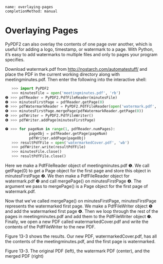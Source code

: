 ```ngMeta
name: overlaying-pages
completionMethod: manual
```
# Overlaying Pages
PyPDF2 can also overlay the contents of one page over another, which is useful for adding a logo, timestamp, or watermark to a page. With Python, it’s easy to add watermarks to multiple files and only to pages your program specifies.

Download watermark.pdf from <span><a href="http://nostarch.com/automatestuff/">http://nostarch.com/automatestuff/</a></span> and place the PDF in the current working directory along with meetingminutes.pdf. Then enter the following into the interactive shell:

```python
   >>> import PyPDF2
   >>> minutesFile = open('meetingminutes.pdf', 'rb')
❷ >>> pdfReader = PyPDF2.PdfFileReader(minutesFile)
❷ >>> minutesFirstPage = pdfReader.getPage(0)
❸ >>> pdfWatermarkReader = PyPDF2.PdfFileReader(open('watermark.pdf', 'rb'))
❹ >>> minutesFirstPage.mergePage(pdfWatermarkReader.getPage(0))
❺ >>> pdfWriter = PyPDF2.PdfFileWriter()
❻ >>> pdfWriter.addPage(minutesFirstPage)

❼ >>> for pageNum in range(1, pdfReader.numPages):
           pageObj = pdfReader.getPage(pageNum)
           pdfWriter.addPage(pageObj)
   >>> resultPdfFile = open('watermarkedCover.pdf', 'wb')
   >>> pdfWriter.write(resultPdfFile)
   >>> minutesFile.close()
   >>> resultPdfFile.close()
```
Here we make a PdfFileReader object of meetingminutes.pdf ❶. We call getPage(0) to get a Page object for the first page and store this object in minutesFirstPage ❷. We then make a PdfFileReader object for watermark.pdf ❸ and call mergePage() on minutesFirstPage ❹. The argument we pass to mergePage() is a Page object for the first page of watermark.pdf.

Now that we’ve called mergePage() on minutesFirstPage, minutesFirstPage represents the watermarked first page. We make a PdfFileWriter object ❺ and add the watermarked first page ❻. Then we loop through the rest of the pages in meetingminutes.pdf and add them to the PdfFileWriter object ❼. Finally, we open a new PDF called watermarkedCover.pdf and write the contents of the PdfFileWriter to the new PDF.

Figure 13-3 shows the results. Our new PDF, watermarkedCover.pdf, has all the contents of the meetingminutes.pdf, and the first page is watermarked.

<!-- ![image](assets/000101.jpg)
 -->
Figure 13-3. The original PDF (left), the watermark PDF (center), and the merged PDF (right)

